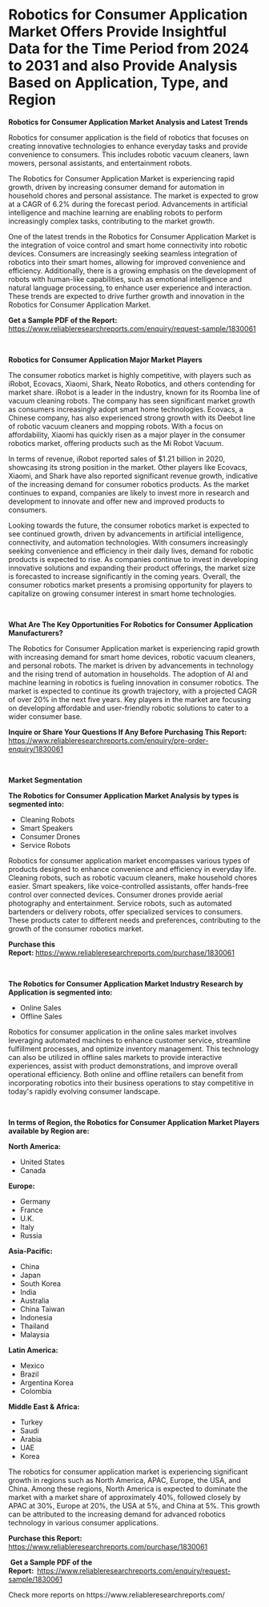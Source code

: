<p><h1>Robotics for Consumer Application Market Offers Provide Insightful Data for the Time Period from 2024 to 2031 and also Provide Analysis Based on Application, Type, and Region</h1></p><p><strong>Robotics for Consumer Application Market Analysis and Latest Trends</strong></p>
<p><p>Robotics for consumer application is the field of robotics that focuses on creating innovative technologies to enhance everyday tasks and provide convenience to consumers. This includes robotic vacuum cleaners, lawn mowers, personal assistants, and entertainment robots.</p><p>The Robotics for Consumer Application Market is experiencing rapid growth, driven by increasing consumer demand for automation in household chores and personal assistance. The market is expected to grow at a CAGR of 6.2% during the forecast period. Advancements in artificial intelligence and machine learning are enabling robots to perform increasingly complex tasks, contributing to the market growth.</p><p>One of the latest trends in the Robotics for Consumer Application Market is the integration of voice control and smart home connectivity into robotic devices. Consumers are increasingly seeking seamless integration of robotics into their smart homes, allowing for improved convenience and efficiency. Additionally, there is a growing emphasis on the development of robots with human-like capabilities, such as emotional intelligence and natural language processing, to enhance user experience and interaction. These trends are expected to drive further growth and innovation in the Robotics for Consumer Application Market.</p></p>
<p><strong>Get a Sample PDF of the Report:&nbsp;</strong> <a href="https://www.reliableresearchreports.com/enquiry/request-sample/1830061">https://www.reliableresearchreports.com/enquiry/request-sample/1830061</a></p>
<p>&nbsp;</p>
<p><strong>Robotics for Consumer Application Major Market Players</strong></p>
<p><p>The consumer robotics market is highly competitive, with players such as iRobot, Ecovacs, Xiaomi, Shark, Neato Robotics, and others contending for market share. iRobot is a leader in the industry, known for its Roomba line of vacuum cleaning robots. The company has seen significant market growth as consumers increasingly adopt smart home technologies. Ecovacs, a Chinese company, has also experienced strong growth with its Deebot line of robotic vacuum cleaners and mopping robots. With a focus on affordability, Xiaomi has quickly risen as a major player in the consumer robotics market, offering products such as the Mi Robot Vacuum.</p><p>In terms of revenue, iRobot reported sales of $1.21 billion in 2020, showcasing its strong position in the market. Other players like Ecovacs, Xiaomi, and Shark have also reported significant revenue growth, indicative of the increasing demand for consumer robotics products. As the market continues to expand, companies are likely to invest more in research and development to innovate and offer new and improved products to consumers.</p><p>Looking towards the future, the consumer robotics market is expected to see continued growth, driven by advancements in artificial intelligence, connectivity, and automation technologies. With consumers increasingly seeking convenience and efficiency in their daily lives, demand for robotic products is expected to rise. As companies continue to invest in developing innovative solutions and expanding their product offerings, the market size is forecasted to increase significantly in the coming years. Overall, the consumer robotics market presents a promising opportunity for players to capitalize on growing consumer interest in smart home technologies.</p></p>
<p>&nbsp;</p>
<p><strong>What Are The Key Opportunities For Robotics for Consumer Application Manufacturers?</strong></p>
<p><p>The Robotics for Consumer Application market is experiencing rapid growth with increasing demand for smart home devices, robotic vacuum cleaners, and personal robots. The market is driven by advancements in technology and the rising trend of automation in households. The adoption of AI and machine learning in robotics is fueling innovation in consumer robotics. The market is expected to continue its growth trajectory, with a projected CAGR of over 20% in the next five years. Key players in the market are focusing on developing affordable and user-friendly robotic solutions to cater to a wider consumer base.</p></p>
<p><strong>Inquire or Share Your Questions If Any Before Purchasing This Report:</strong> <a href="https://www.reliableresearchreports.com/enquiry/pre-order-enquiry/1830061">https://www.reliableresearchreports.com/enquiry/pre-order-enquiry/1830061</a></p>
<p>&nbsp;</p>
<p><strong>Market Segmentation</strong></p>
<p><strong>The Robotics for Consumer Application Market Analysis by types is segmented into:</strong></p>
<p><ul><li>Cleaning Robots</li><li>Smart Speakers</li><li>Consumer Drones</li><li>Service Robots</li></ul></p>
<p><p>Robotics for consumer application market encompasses various types of products designed to enhance convenience and efficiency in everyday life. Cleaning robots, such as robotic vacuum cleaners, make household chores easier. Smart speakers, like voice-controlled assistants, offer hands-free control over connected devices. Consumer drones provide aerial photography and entertainment. Service robots, such as automated bartenders or delivery robots, offer specialized services to consumers. These products cater to different needs and preferences, contributing to the growth of the consumer robotics market.</p></p>
<p><strong>Purchase this Report:&nbsp;</strong><a href="https://www.reliableresearchreports.com/purchase/1830061">https://www.reliableresearchreports.com/purchase/1830061</a></p>
<p>&nbsp;</p>
<p><strong>The Robotics for Consumer Application Market Industry Research by Application is segmented into:</strong></p>
<p><ul><li>Online Sales</li><li>Offline Sales</li></ul></p>
<p><p>Robotics for consumer application in the online sales market involves leveraging automated machines to enhance customer service, streamline fulfillment processes, and optimize inventory management. This technology can also be utilized in offline sales markets to provide interactive experiences, assist with product demonstrations, and improve overall operational efficiency. Both online and offline retailers can benefit from incorporating robotics into their business operations to stay competitive in today's rapidly evolving consumer landscape.</p></p>
<p>&nbsp;</p>
<p><strong>In terms of Region, the Robotics for Consumer Application Market Players available by Region are:</strong></p>
<p>
    <p> <strong> North America: </strong>
        <ul>
            <li>United States</li>
            <li>Canada</li>
        </ul>
        </p> 
    <p> <strong> Europe: </strong>
        <ul>
            <li>Germany</li>
            <li>France</li>
            <li>U.K.</li>
            <li>Italy</li>
            <li>Russia</li>
        </ul>
        </p> 
    <p> <strong> Asia-Pacific: </strong>
        <ul>
            <li>China</li>
            <li>Japan</li>
            <li>South Korea</li>
            <li>India</li>
            <li>Australia</li>
            <li>China Taiwan</li>
            <li>Indonesia</li>
            <li>Thailand</li>
            <li>Malaysia</li>
        </ul>
        </p> 
    <p> <strong> Latin America: </strong>
        <ul>
            <li>Mexico</li>
            <li>Brazil</li>
            <li>Argentina Korea</li>
            <li>Colombia</li>
        </ul>
        </p> 
    <p> <strong> Middle East & Africa: </strong>
        <ul>
            <li>Turkey</li>
            <li>Saudi</li>
            <li>Arabia</li>
            <li>UAE</li>
            <li>Korea</li>
        </ul>
    </p>
    </p>
<p><p>The robotics for consumer application market is experiencing significant growth in regions such as North America, APAC, Europe, the USA, and China. Among these regions, North America is expected to dominate the market with a market share of approximately 40%, followed closely by APAC at 30%, Europe at 20%, the USA at 5%, and China at 5%. This growth can be attributed to the increasing demand for advanced robotics technology in various consumer applications.</p></p>
<p><strong>Purchase this Report: </strong><a href="https://www.reliableresearchreports.com/purchase/1830061">https://www.reliableresearchreports.com/purchase/1830061</a></p>
<p>&nbsp;<strong>Get a Sample PDF of the Report:&nbsp;&nbsp;</strong><a href="https://www.reliableresearchreports.com/enquiry/request-sample/1830061">https://www.reliableresearchreports.com/enquiry/request-sample/1830061</a></p>
<p><strong></strong></p>
<p>Check more reports on https://www.reliableresearchreports.com/</p>